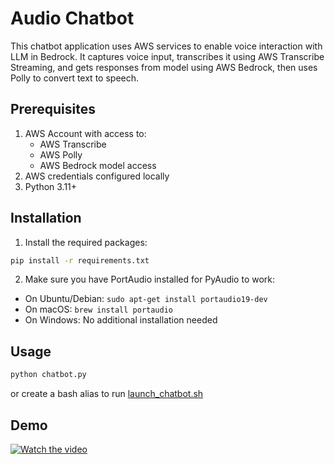 # Audio Chatbot

This chatbot application uses AWS services to enable voice interaction with LLM in Bedrock. It captures voice input, transcribes it using AWS Transcribe Streaming, and gets responses from model using AWS Bedrock, then uses Polly to convert text to speech.

## Prerequisites

1. AWS Account with access to:
   - AWS Transcribe
   - AWS Polly
   - AWS Bedrock model access
2. AWS credentials configured locally
3. Python 3.11+

## Installation

1. Install the required packages:

```bash
pip install -r requirements.txt
```

2. Make sure you have PortAudio installed for PyAudio to work:

- On Ubuntu/Debian: `sudo apt-get install portaudio19-dev`
- On macOS: `brew install portaudio`
- On Windows: No additional installation needed

## Usage

```bash
python chatbot.py
```

or create a bash alias to run [launch_chatbot.sh](./launch_chatbot.sh)

## Demo

[![Watch the video](https://img.youtube.com/vi/JQwRPY6b3Ec//maxresdefault.jpg)](https://youtu.be/JQwRPY6b3Ec)
